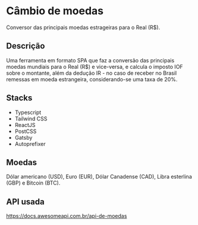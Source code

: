 # Câmbio de moedas
Conversor das principais moedas estrageiras para o Real (R$).

## Descrição
Uma ferramenta em formato SPA que faz a conversão das principais moedas mundiais para o Real (R$) e vice-versa, e calcula o imposto IOF sobre o montante, além da dedução IR - no caso de receber no Brasil remessas em moeda estrangeira, considerando-se uma taxa de 20%.

## Stacks
* Typescript
* Tailwind CSS
* ReactJS
* PostCSS 
* Gatsby
* Autoprefixer

## Moedas
Dólar americano (USD), Euro (EUR), Dólar Canadense (CAD), Libra esterlina (GBP) e Bitcoin (BTC).

## API usada
https://docs.awesomeapi.com.br/api-de-moedas
